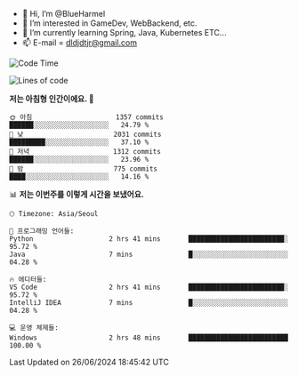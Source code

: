 - 👋 Hi, I’m @BlueHarmel
- 👀 I’m interested in GameDev, WebBackend, etc.
- 🌱 I’m currently learning Spring, Java, Kubernetes ETC...
- 📫 E-mail = dldjdtjr@gmail.com
  <!--START_SECTION:waka-->
![Code Time](http://img.shields.io/badge/Code%20Time-651%20hrs%2034%20mins-blue)

![Lines of code](https://img.shields.io/badge/%EC%A0%80%EB%8A%94%20%EC%97%AC%ED%83%9C%EA%B9%8C%EC%A7%80%20-46.4%20million%20%EC%A4%84%EC%9D%98%20%EC%BD%94%EB%93%9C%EB%A5%BC%20%EC%9E%91%EC%84%B1%ED%96%88%EC%96%B4%EC%9A%94.-blue)

**저는 아침형 인간이에요. 🐤** 

```text
🌞 아침                     1357 commits        ██████░░░░░░░░░░░░░░░░░░░   24.79 % 
🌆 낮　                     2031 commits        █████████░░░░░░░░░░░░░░░░   37.10 % 
🌃 저녁                     1312 commits        ██████░░░░░░░░░░░░░░░░░░░   23.96 % 
🌙 밤　                     775 commits         ████░░░░░░░░░░░░░░░░░░░░░   14.16 % 
```


📊 **저는 이번주를 이렇게 시간을 보냈어요.** 

```text
🕑︎ Timezone: Asia/Seoul

💬 프로그래밍 언어들: 
Python                   2 hrs 41 mins       ████████████████████████░   95.72 % 
Java                     7 mins              █░░░░░░░░░░░░░░░░░░░░░░░░   04.28 % 

🔥 에디터들: 
VS Code                  2 hrs 41 mins       ████████████████████████░   95.72 % 
IntelliJ IDEA            7 mins              █░░░░░░░░░░░░░░░░░░░░░░░░   04.28 % 

💻 운영 체제들: 
Windows                  2 hrs 48 mins       █████████████████████████   100.00 % 
```


 Last Updated on 26/06/2024 18:45:42 UTC
<!--END_SECTION:waka-->
<!---
BlueHarmel/BlueHarmel is a ✨ special ✨ repository because its `README.md` (this file) appears on your GitHub profile.
You can click the Preview link to take a look at your changes.
--->

